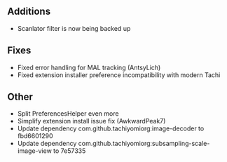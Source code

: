 <!-- Formatting
## Additions

## Changes

## Fixes

## Other
-->
## Additions
- Scanlator filter is now being backed up

## Fixes
- Fixed error handling for MAL tracking (AntsyLich)
- Fixed extension installer preference incompatibility with modern Tachi

## Other
- Split PreferencesHelper even more
- Simplify extension install issue fix (AwkwardPeak7)
- Update dependency com.github.tachiyomiorg:image-decoder to fbd6601290
- Update dependency com.github.tachiyomiorg:subsampling-scale-image-view to 7e57335
